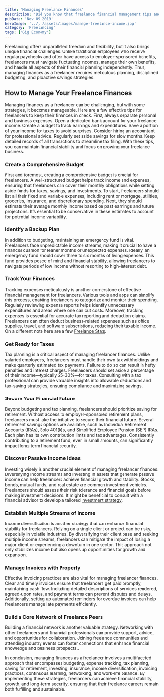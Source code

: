 ```yaml
---
title: 'Managing Freelance Finances'
description: 'Did you know that freelance financial management tips and strategies can help you achieve financial stability and growth?'
pubDate: 'Nov 09 2019'
heroImage: '../../assets/images/manage-freelance-income.jpg'
category: 'Freelancing'
tags: ['Gig Economy']
---
```


Freelancing offers unparalleled freedom and flexibility, but it also brings unique financial challenges. Unlike traditional employees who receive regular paychecks and often have access to employer-sponsored benefits, freelancers must navigate fluctuating incomes, manage their own benefits, and handle all aspects of their financial planning independently. Thus, managing finances as a freelancer requires meticulous planning, disciplined budgeting, and proactive savings strategies.

## How to Manage Your Freelance Finances

Managing finances as a freelancer can be challenging, but with some strategies, it becomes manageable. Here are a few effective tips for freelancers to keep their finances in check. First, always separate personal and business expenses. Open a dedicated bank account for your freelance income. Create a budget to track earnings and expenditures. Save a portion of your income for taxes to avoid surprises. Consider hiring an accountant for professional advice. Regularly set aside savings for slow months. Keep detailed records of all transactions to streamline tax filing. With these tips, you can maintain financial stability and focus on growing your freelance business.

### Create a Comprehensive Budget

First and foremost, creating a comprehensive budget is crucial for freelancers. A well-structured budget helps track income and expenses, ensuring that freelancers can cover their monthly obligations while setting aside funds for taxes, savings, and investments. To start, freelancers should list all their fixed and variable expenses, including rent or mortgage, utilities, groceries, insurance, and discretionary spending. Next, they should estimate their average monthly income based on past earnings and future projections. It’s essential to be conservative in these estimates to account for potential income variability.

### Identify a Backup Plan

In addition to budgeting, maintaining an emergency fund is vital. Freelancers face unpredictable income streams, making it crucial to have a financial cushion for leaner months or unexpected expenses. Ideally, an emergency fund should cover three to six months of living expenses. This fund provides peace of mind and financial stability, allowing freelancers to navigate periods of low income without resorting to high-interest debt.

### Track Your Finances

Tracking expenses meticulously is another cornerstone of effective financial management for freelancers. Various tools and apps can simplify this process, enabling freelancers to categorize and monitor their spending. Regularly reviewing expense reports helps identify unnecessary expenditures and areas where one can cut costs. Moreover, tracking expenses is essential for accurate tax reporting and deduction claims. Freelancers can often deduct business-related expenses such as office supplies, travel, and software subscriptions, reducing their taxable income. On a different note here are a few [Freelance Stats](/blog/statistics-freelancers-should-know).

### Get Ready for Taxes

Tax planning is a critical aspect of managing freelancer finances. Unlike salaried employees, freelancers must handle their own tax withholdings and make quarterly estimated tax payments. Failure to do so can result in hefty penalties and interest charges. Freelancers should set aside a percentage of their income—typically 25-30%—for taxes. Consulting with a tax professional can provide valuable insights into allowable deductions and tax-saving strategies, ensuring compliance and maximizing savings.

### Secure Your Financial Future

Beyond budgeting and tax planning, freelancers should prioritize saving for retirement. Without access to employer-sponsored retirement plans, freelancers must take the initiative to secure their financial future. Several retirement savings options are available, such as Individual Retirement Accounts (IRAs), Solo 401(k)s, and Simplified Employee Pension (SEP) IRAs. Each plan has its own contribution limits and tax advantages. Consistently contributing to a retirement fund, even in small amounts, can significantly impact long-term financial security.

### Discover Passive Income Ideas

Investing wisely is another crucial element of managing freelancer finances. Diversifying income streams and investing in assets that generate passive income can help freelancers achieve financial growth and stability. Stocks, bonds, mutual funds, and real estate are common investment vehicles. Freelancers should assess their risk tolerance and financial goals before making investment decisions. It might be beneficial to consult with a financial advisor to develop a tailored [investment strategy](/blog/introduction-to-investing).

### Establish Multiple Streams of Income

Income diversification is another strategy that can enhance financial stability for freelancers. Relying on a single client or project can be risky, especially in volatile industries. By diversifying their client base and seeking multiple income streams, freelancers can mitigate the impact of losing a major client or experiencing a downturn in one sector. This approach not only stabilizes income but also opens up opportunities for growth and expansion.

### Manage Invoices with Properly

Effective invoicing practices are also vital for managing freelancer finances. Clear and timely invoices ensure that freelancers get paid promptly, maintaining cash flow. Including detailed descriptions of services rendered, agreed-upon rates, and payment terms can prevent disputes and delays. Additionally, setting up automated reminders for overdue invoices can help freelancers manage late payments efficiently.

### Build a Core Network of Freelance Peers

Building a financial network is another valuable strategy. Networking with other freelancers and financial professionals can provide support, advice, and opportunities for collaboration. Joining freelance communities and attending industry events can foster connections that enhance financial knowledge and business prospects..

In conclusion, managing finances as a freelancer involves a multifaceted approach that encompasses budgeting, expense tracking, tax planning, saving for retirement, investing, insurance, income diversification, invoicing practices, continuous learning, networking, and work-life balance. By implementing these strategies, freelancers can achieve financial stability, growth, and long-term security, ensuring that their freelance careers remain both fulfilling and sustainable.
